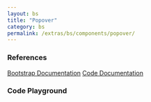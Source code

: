 ```yaml
---
layout: bs
title: "Popover"
category: bs
permalink: /extras/bs/components/popover/
---
```


### References

<div class="bs">
    <div class="list-group">
        <a class="list-group-item list-group-item-action" href="https://getbootstrap.com/docs/4.4/components/popovers">Bootstrap Documentation</a>
        <a class="list-group-item list-group-item-action" href="/docs/sprest-bs/modules/_components_popover_d_.html">Code Documentation</a>
    </div>
</div>

### Code Playground

<div id="playground" class="bs"></div>
<script type="text/javascript">
    // Wait for the page to load
    window.addEventListener("load", function() {
        // Create the code editor
        var editor = CodeEditor(document.getElementById("playground"), true, [
            '// Create the popover',
            'Components.Popover({',
            '\tel: app,',
            '\tisDismissible: true,',
            '\tbtnProps: {',
            '\t\ttext: "Popover Demo"',
            '\t},',
            '\toptions: {',
            '\t\tcontainer: "body",',
            '\t\tcontent: "This is the popover content.",',
            '\t\ttitle: "My Popover",',
            '\t\ttrigger: "hover"',
            '\t}',
            '});'
        ].join('\n'));
    });
</script>